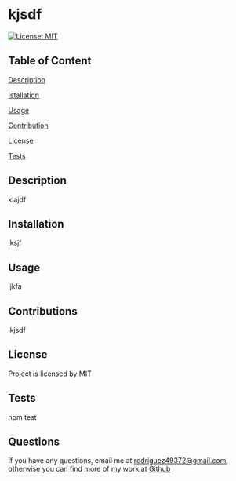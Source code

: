 # kjsdf
  [![License: MIT](https://img.shields.io/badge/License-MIT-yellow.svg)](https://opensource.org/licenses/MIT)
  ## Table of Content
  [Description](#Description)

  [Istallation](#Istallation)
  
  [Usage](#Usage)
  
  [Contribution](#Contributing)
  
  [License](#License)
  
  
  [Tests](#Tests)

  ## Description
  klajdf
  ## Installation
  lksjf
  ## Usage
  ljkfa
  ## Contributions
  lkjsdf
  ## License
  Project is licensed by MIT
  ## Tests
  npm test
  ## Questions
  If you have any questions, email me at rodriguez49372@gmail.com, otherwise you can find more of my work at [Github](https://github.com/teresarod11)
